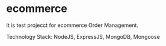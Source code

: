 # ecommerce
It is test projecct for ecommerce Order Management.

Technology Stack:
NodeJS,
ExpressJS,
MongoDB,
Mongoose
